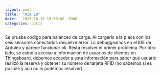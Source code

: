 ```yaml
---
layout: post
title:  "Día 19"
date:   2023-10-19 19:30:00 -0300
categories: posts
---
```


Se prueba código para balanceo de carga. Al cargarlo a la placa con los seis sensores conectados devuelve error. Lo debuggeamos en el IDE de Arduino y parece funcionar ok. Resta resolver el primer problema. 
Por otro lado, se estudia acceso a información de usuarios de clientes en Thingsboard, debemos acceder a esta información para saber qué usuario realizó la reserva y obtener su número de tarjeta RFID (no sabemos si es posible y aún no lo podemos resolver).
